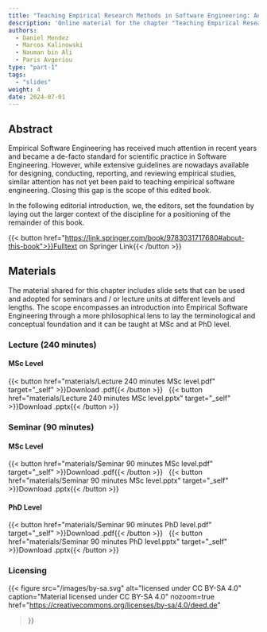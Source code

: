 ```yaml
---
title: "Teaching Empirical Research Methods in Software Engineering: An Editorial Introduction"
description: 'Online material for the chapter "Teaching Empirical Research Methods in Software Engineering: An Editorial Introduction"'
authors:
  - Daniel Mendez
  - Marcos Kalinowski
  - Nauman bin Ali
  - Paris Avgeriou
type: "part-1"
tags:
  - "slides"
weight: 4
date: 2024-07-01
---
```


## Abstract

Empirical Software Engineering has received much attention in recent years and became a de-facto standard for scientific practice in Software Engineering. However, while extensive guidelines are nowadays available for designing, conducting, reporting, and reviewing empirical studies, similar attention has not yet been paid to teaching empirical software engineering. Closing this gap is the scope of this edited book.

In the following editorial introduction, we, the editors, set the foundation by laying out the larger context of the discipline for a positioning of the remainder of this book.

{{< button href="https://link.springer.com/book/9783031717680#about-this-book">}}Fulltext on Springer Link{{< /button >}}

## Materials

The material shared for this chapter includes slide sets that can be used and adopted for seminars and / or lecture units at different levels and lengths. The scope encompasses an introduction into Empirical Software Engineering through a more philosophical lens to lay the terminological and conceptual foundation and it can be taught at MSc and at PhD level.

### Lecture (240 minutes)

#### MSc Level

{{< button href="materials/Lecture 240 minutes MSc level.pdf" target="_self" >}}Download .pdf{{< /button >}} &nbsp; {{< button href="materials/Lecture 240 minutes MSc level.pptx" target="_self" >}}Download .pptx{{< /button >}}

### Seminar (90 minutes)

#### MSc Level

{{< button href="materials/Seminar 90 minutes MSc level.pdf" target="_self" >}}Download .pdf{{< /button >}} &nbsp; {{< button href="materials/Seminar 90 minutes MSc level.pptx" target="_self" >}}Download .pptx{{< /button >}}

#### PhD Level

{{< button href="materials/Seminar 90 minutes PhD level.pdf" target="_self" >}}Download .pdf{{< /button >}} &nbsp; {{< button href="materials/Seminar 90 minutes PhD level.pptx" target="_self" >}}Download .pptx{{< /button >}}

### Licensing

{{< figure
    src="/images/by-sa.svg"
    alt="licensed under CC BY-SA 4.0"
    caption="Material licensed under CC BY-SA 4.0"
    nozoom=true
    href="https://creativecommons.org/licenses/by-sa/4.0/deed.de"
>}}
